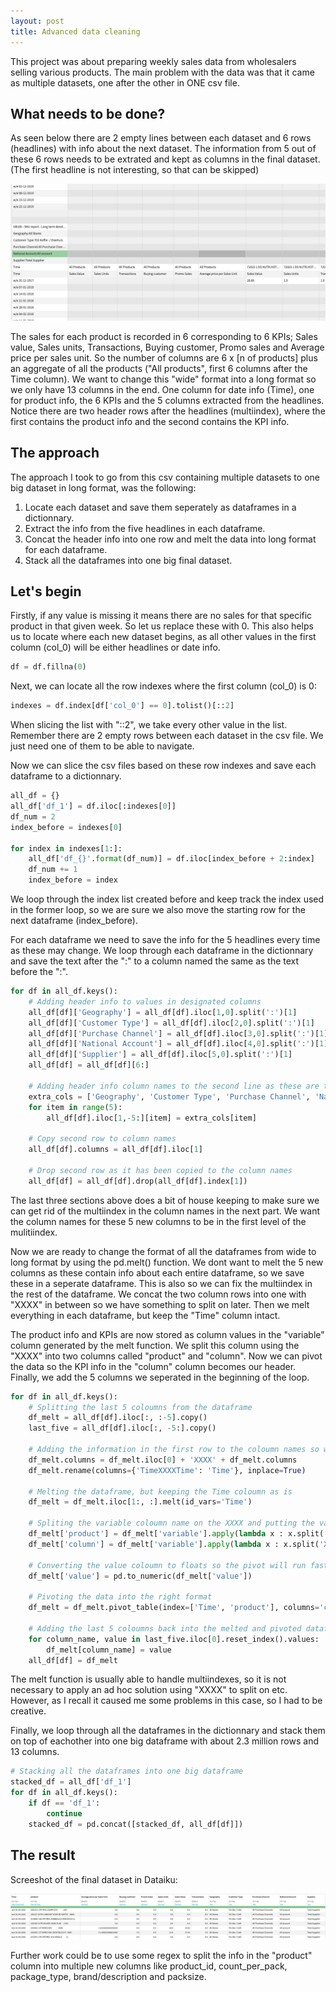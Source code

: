 ```yaml
---
layout: post
title: Advanced data cleaning
---
```

<!--<img src="/images/fulls/01.jpg" class="fit image">-->
This project was about preparing weekly sales data from wholesalers selling various products. The main problem with the data was that it came as multiple datasets, one after the other in ONE csv file.

## What needs to be done?

As seen below there are 2 empty lines between each dataset and 6 rows (headlines) with info about the next dataset. The information from 5 out of these 6 rows needs to be extrated and kept as columns in the final dataset. (The first headline is not interesting, so that can be skipped)

![png](/images/Clean-wrangle/before.png)

The sales for each product is recorded in 6 corresponding to 6 KPIs; Sales value, Sales units, Transactions, Buying customer, Promo sales and Average price per sales unit. So the number of columns are 6 x [n of products] plus an aggregate of all the products ("All products", first 6 columns after the Time column).
We want to change this "wide" format into a long format so we only have 13 columns in the end. One column for date info (Time), one for product info, the 6 KPIs and the 5 columns extracted from the headlines. Notice there are two header rows after the headlines (multiindex), where the first contains the product info and the second contains the KPI info.

## The approach

The approach I took to go from this csv containing multiple datasets to one big dataset in long format, was the following:

1. Locate each dataset and save them seperately as dataframes in a dictionnary.
2. Extract the info from the five headlines in each dataframe.
3. Concat the header info into one row and melt the data into long format for each dataframe.
4. Stack all the dataframes into one big final dataset.

## Let's begin

Firstly, if any value is missing it means there are no sales for that specific product in that given week. So let us replace these with 0. This also helps us to locate where each new dataset begins, as all other values in the first column (col_0) will be either headlines or date info.

```python
df = df.fillna(0)
```

Next, we can locate all the row indexes where the first column (col_0) is 0:

```python
indexes = df.index[df['col_0'] == 0].tolist()[::2]
```

When slicing the list with "::2", we take every other value in the list. Remember there are 2 empty rows between each dataset in the csv file. We just need one of them to be able to navigate.

Now we can slice the csv files based on these row indexes and save each dataframe to a dictionnary.

```python
all_df = {}
all_df['df_1'] = df.iloc[:indexes[0]]
df_num = 2
index_before = indexes[0]

for index in indexes[1:]:
    all_df['df_{}'.format(df_num)] = df.iloc[index_before + 2:index]
    df_num += 1
    index_before = index
```
We loop through the index list created before and keep track the index used in the former loop, so we are sure we also move the starting row for the next dataframe (index_before).

For each dataframe we need to save the info for the 5 headlines every time as these may change. We loop through each dataframe in the dictionnary and save the text after the ":" to a column named the same as the text before the ":".

```python
for df in all_df.keys():
    # Adding header info to values in designated columns
    all_df[df]['Geography'] = all_df[df].iloc[1,0].split(':')[1]
    all_df[df]['Customer Type'] = all_df[df].iloc[2,0].split(':')[1]
    all_df[df]['Purchase Channel'] = all_df[df].iloc[3,0].split(':')[1]
    all_df[df]['National Account'] = all_df[df].iloc[4,0].split(':')[1]
    all_df[df]['Supplier'] = all_df[df].iloc[5,0].split(':')[1]
    all_df[df] = all_df[df][6:]

    # Adding header info column names to the second line as these are the column names we are going to use
    extra_cols = ['Geography', 'Customer Type', 'Purchase Channel', 'National Account', 'Supplier']
    for item in range(5):
        all_df[df].iloc[1,-5:][item] = extra_cols[item]

    # Copy second row to column names
    all_df[df].columns = all_df[df].iloc[1]

    # Drop second row as it has been copied to the column names
    all_df[df] = all_df[df].drop(all_df[df].index[1])
```
The last three sections above does a bit of house keeping to make sure we can get rid of the multiindex in the column names in the next part. We want the column names for these 5 new columns to be in the first level of the mulitiindex.

Now we are ready to change the format of all the dataframes from wide to long format by using the pd.melt() function.
We dont want to melt the 5 new columns as these contain info about each entire dataframe, so we save these in a seperate dataframe. This is also so we can fix the multiindex in the rest of the dataframe.
We concat the two column rows into one with "XXXX" in between so we have something to split on later. Then we melt everything in each dataframe, but keep the "Time" column intact.

The product info and KPIs are now stored as column values in the "variable" column generated by the melt function.
We split this column using the "XXXX" into two columns called "product" and "column". Now we can pivot the data so the KPI info in the "column" column becomes our header. Finally, we add the 5 columns we seperated in the beginning of the loop.


```python
for df in all_df.keys():
    # Splitting the last 5 coloumns from the dataframe
    df_melt = all_df[df].iloc[:, :-5].copy()
    last_five = all_df[df].iloc[:, -5:].copy()

    # Adding the information in the first row to the coloumn names so we can do the melt
    df_melt.columns = df_melt.iloc[0] + 'XXXX' + df_melt.columns
    df_melt.rename(columns={'TimeXXXXTime': 'Time'}, inplace=True)

    # Melting the dataframe, but keeping the Time coloumn as is
    df_melt = df_melt.iloc[1:, :].melt(id_vars='Time')

    # Spliting the variable coloumn name on the XXXX and putting the values into Product and Column coloumns
    df_melt['product'] = df_melt['variable'].apply(lambda x : x.split('XXXX')[0]).values
    df_melt['column'] = df_melt['variable'].apply(lambda x : x.split('XXXX')[1]).values

    # Converting the value coloumn to floats so the pivot will run faster
    df_melt['value'] = pd.to_numeric(df_melt['value'])

    # Pivoting the data into the right format
    df_melt = df_melt.pivot_table(index=['Time', 'product'], columns='column', values='value', aggfunc='sum').reset_index()

    # Adding the last 5 coloumns back into the melted and pivoted dataframe
    for column_name, value in last_five.iloc[0].reset_index().values:
        df_melt[column_name] = value
    all_df[df] = df_melt
```
The melt function is usually able to handle multiindexes, so it is not necessary to apply an ad hoc solution using "XXXX" to split on etc. However, as I recall it caused me some problems in this case, so I had to be creative.

Finally, we loop through all the dataframes in the dictionnary and stack them on top of eachother into one big dataframe with about 2.3 million rows and 13 columns.

```python
# Stacking all the dataframes into one big dataframe
stacked_df = all_df['df_1']
for df in all_df.keys():
    if df == 'df_1':
        continue
    stacked_df = pd.concat([stacked_df, all_df[df]])
```

## The result

Screeshot of the final dataset in Dataiku:

![png](/images/Clean-wrangle/after.png)

Further work could be to use some regex to split the info in the "product" column into multiple new columns like product_id, count_per_pack, package_type, brand/description and packsize.